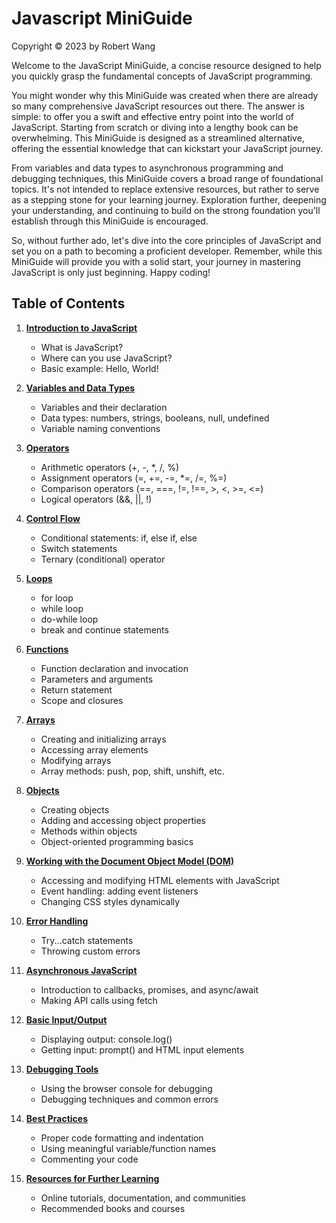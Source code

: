 # Javascript MiniGuide

Copyright © 2023 by Robert Wang

Welcome to the JavaScript MiniGuide, a concise resource designed to help you quickly grasp the fundamental concepts of JavaScript programming. 

You might wonder why this MiniGuide was created when there are already so many comprehensive JavaScript resources out there. The answer is simple: to offer you a swift and effective entry point into the world of JavaScript. Starting from scratch or diving into a lengthy book can be overwhelming. This MiniGuide is designed as a streamlined alternative, offering the essential knowledge that can kickstart your JavaScript journey.

From variables and data types to asynchronous programming and debugging techniques, this MiniGuide covers a broad range of foundational topics. It's not intended to replace extensive resources, but rather to serve as a stepping stone for your learning journey. Exploration further, deepening your understanding, and continuing to build on the strong foundation you'll establish through this MiniGuide is encouraged.

So, without further ado, let's dive into the core principles of JavaScript and set you on a path to becoming a proficient developer. Remember, while this MiniGuide will provide you with a solid start, your journey in mastering JavaScript is only just beginning. Happy coding!

## Table of Contents

1. [**Introduction to JavaScript**](1-intro.md)
   - What is JavaScript?
   - Where can you use JavaScript?
   - Basic example: Hello, World!

2. [**Variables and Data Types**](2-variable-data-type.md)
   - Variables and their declaration
   - Data types: numbers, strings, booleans, null, undefined
   - Variable naming conventions

3. [**Operators**](3-operators.md)
   - Arithmetic operators (+, -, *, /, %)
   - Assignment operators (=, +=, -=, *=, /=, %=)
   - Comparison operators (==, ===, !=, !==, >, <, >=, <=)
   - Logical operators (&&, ||, !)

4. [**Control Flow**](4-control-flow.md)
   - Conditional statements: if, else if, else
   - Switch statements
   - Ternary (conditional) operator

5. [**Loops**](5-loop.md)
   - for loop
   - while loop
   - do-while loop
   - break and continue statements

6. [**Functions**](6-function.md)
   - Function declaration and invocation
   - Parameters and arguments
   - Return statement
   - Scope and closures

7. [**Arrays**](7-array.md)
   - Creating and initializing arrays
   - Accessing array elements
   - Modifying arrays
   - Array methods: push, pop, shift, unshift, etc.

8. [**Objects**](8-object.md)
   - Creating objects
   - Adding and accessing object properties
   - Methods within objects
   - Object-oriented programming basics

9. [**Working with the Document Object Model (DOM)**](9-DOM.md)
   - Accessing and modifying HTML elements with JavaScript
   - Event handling: adding event listeners
   - Changing CSS styles dynamically

10. [**Error Handling**](10-error.md)
    - Try...catch statements
    - Throwing custom errors

11. [**Asynchronous JavaScript**](11-async.md)
    - Introduction to callbacks, promises, and async/await
    - Making API calls using fetch

12. [**Basic Input/Output**](12-basic-io.md)
    - Displaying output: console.log()
    - Getting input: prompt() and HTML input elements

13. [**Debugging Tools**](13-debug.md)
    - Using the browser console for debugging
    - Debugging techniques and common errors

14. [**Best Practices**](14-best-practice.md)
    - Proper code formatting and indentation
    - Using meaningful variable/function names
    - Commenting your code

15. [**Resources for Further Learning**](15-further-learning.md)
    - Online tutorials, documentation, and communities
    - Recommended books and courses


